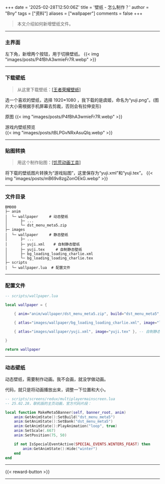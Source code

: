 +++
date = '2025-02-28T12:50:06Z'
title = '壁纸 - 怎么制作？'
author = "Bny"
tags = ["资料"]
aliases = ["wallpaper"]
comments = false
+++


> 本文介绍如何新增壁纸文件。

---

### 主界面

左下角，新增两个按钮，用于切换壁纸。
{{< img "images/posts/P4fBhA3wmieFr7R.webp" >}}

---

### 下载壁纸

> 从这里下载壁纸：[[王者荣耀壁纸]](/redirect?target=https://pvp.qq.com/web201605/wallpaper.shtml)

选一个喜欢的壁纸，选择 1920*1080 ，我下载的是虞姬，命名为“yuji.png”。(图片大小需根据手机屏幕去剪裁，否则会有拉伸变形)  

原图
{{< img "images/posts/P4fBhA3wmieFr7R.webp" >}}

游戏内壁纸预览  
{{< img "images/posts/tBLPGvNRxAsuQlq.webp" >}}

---

### 贴图转换

> 用这个制作贴图：[[饥荒动画工具]](/redirect?target=https://dont-starve-anim-tool.pages.dev/src/TexTool/)  

将下载的壁纸图片转换为“游戏贴图”，这里保存为“yuji.xml”和“yuji.tex”。
{{< img "images/posts/mB69v8zgZonOEkG.webp" >}}

---

### 文件目录

``` shell
BM000  
├─ anim  
│  └─ wallpaper     # 动态壁纸  
│      ├─ ...  
│      └─ dst_menu_meta5.zip  
├─ images  
│  └─ wallpaper     # 静态壁纸  
│      ├─ ...  
│      ├─ yuji.xml    # 自制静态壁纸  
│      ├─ yuji.tex     # 自制静态壁纸  
│      ├─ bg_loading_loading_charlie.xml  
│      └─ bg_loading_loading_charlie.tex  
├─ scripts  
│  └─ wallpaper.lua  # 配置文件  
```

---

### 配置文件

``` lua
-- scripts/wallpaper.lua

local wallpaper = {

	{ anim="anim/wallpaper/dst_menu_meta5.zip", build="dst_menu_meta5", bank="dst_menu_meta5", fn=function(anim) anim:SetPosition(75, 0) anim:SetScale(0.85) anim:GetAnimState():Hide("winter") end }, -- 温蒂小恶魔沃尔特(隐藏冬季特效)

	{ atlas="images/wallpaper/bg_loading_loading_charlie.xml", image="loading_charlie.tex" },

	{ atlas="images/wallpaper/yuji.xml", image="yuji.tex" }, -- 自制静态壁纸

}

return wallpaper

```

---


### 动态壁纸

动态壁纸，需要制作动画。我不会画，就没学做动画。

代码，就只是将动画播放出来，调整一下位置和大小。

``` lua
-- scripts/screens/redux/multiplayermainscreen.lua
-- 25.02.28，联机版的主页动画，官方代码片段：

local function MakeMeta5Banner(self, banner_root, anim)
    anim:GetAnimState():SetBuild("dst_menu_meta5")
    anim:GetAnimState():SetBank("dst_menu_meta5")
    anim:GetAnimState():PlayAnimation("loop", true)
    anim:SetScale(.667)
    anim:SetPosition(75, 50)

    if not IsSpecialEventActive(SPECIAL_EVENTS.WINTERS_FEAST) then
        anim:GetAnimState():Hide("winter")
    end
end


```

---

{{< reward-button >}}

---
